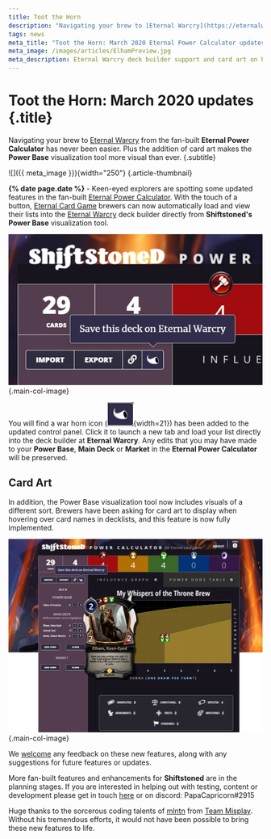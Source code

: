 ```yaml
---
title: Toot the Horn
description: "Navigating your brew to [Eternal Warcry](https://eternalwarcry.com/) from the fan-built **Eternal Power Calculator** has never been easier. Plus the addition of card art makes the **Power Base** visualization tool more visual than ever. "
tags: news
meta_title: "Toot the Horn: March 2020 Eternal Power Calculator updates"
meta_image: /images/articles/ElhamPreview.jpg
meta_description: Eternal Warcry deck builder support and card art on hover added to the fan-built Eternal Power Calculator!
---
```

# Toot the Horn: March 2020 updates {.title}

Navigating your brew to [Eternal Warcry][] from the fan-built **Eternal Power Calculator** has never been easier. Plus the addition of card art makes the **Power Base** visualization tool more visual than ever. {.subtitle}

  [Eternal Warcry]: https://eternalwarcry.com/

![]({{ meta_image }}){width="250"}
{.article-thumbnail}

**{% date page.date %}** -  Keen-eyed explorers are spotting some updated features in the fan-built [Eternal Power Calculator][]. With the touch of a button, [Eternal Card Game][] brewers can now automatically load and view their lists into the [Eternal Warcry][] deck builder directly from **Shiftstoned's Power Base** visualization tool.

  [Eternal Power Calculator]: https://www.shiftstoned.com/epc/
  [Eternal Card Game]: https://www.direwolfdigital.com/eternal/

![Eternal Warcry icon](/images/articles/EWC.jpg) {.main-col-image}

You will find a war horn icon (![EWC Icon][]{width=21}) has been added to the updated control panel. Click it to launch a new tab and load your list directly into the deck builder at **Eternal Warcry**. Any edits that you may have made to your **Power Base**, **Main Deck** or **Market** in the **Eternal Power Calculator** will be preserved.

  [EWC Icon]: /images/articles/EWC_WarHornButton.jpg "Eternal Warcry"

## Card Art

In addition, the Power Base visualization tool now includes visuals of a different sort. Brewers have been asking for card art to display when hovering over card names in decklists, and this feature is now fully implemented.

![](/images/articles/Elham.png "Influence Chart") {.main-col-image}

We [welcome][contact] any feedback on these new features, along with any suggestions for future features or updates.

  [contact]: https://www.shiftstoned.com/contact/

More fan-built features and enhancements for **Shiftstoned** are in the planning stages. If you are interested in helping out with testing, content or development please get in touch [here][contact] or on discord: PapaCapricorn#2915

Huge thanks to the sorcerous coding talents of [mlntn][] from [Team Misplay][]. Without his tremendous efforts, it would not have been possible to bring these new features to life.

  [mlntn]: https://twitter.com/jaredmellentine
  [Team Misplay]: https://themisplay.com/ "The Misplay"